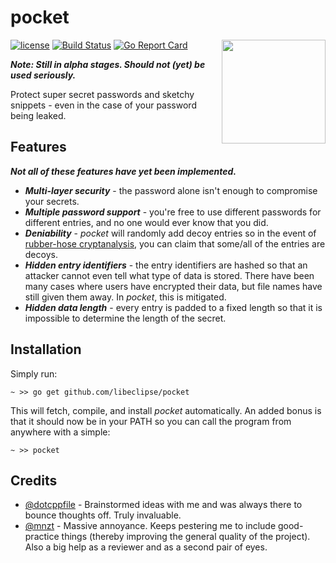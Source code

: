# pocket

<img align="right" src="https://cdn.rawgit.com/libeclipse/pocket/master/pocket.svg" height="166">

[![license](https://img.shields.io/github/license/libeclipse/pocket.svg)](https://raw.githubusercontent.com/libeclipse/pocket/master/LICENSE) [![Build Status](https://travis-ci.org/libeclipse/pocket.svg?branch=master)](https://travis-ci.org/libeclipse/pocket) [![Go Report Card](https://goreportcard.com/badge/github.com/libeclipse/pocket)](https://goreportcard.com/report/github.com/libeclipse/pocket)

***Note: Still in alpha stages. Should not (yet) be used seriously.***

Protect super secret passwords and sketchy snippets - even in the case of your password being leaked.

## Features

***Not all of these features have yet been implemented.***

* ***Multi-layer security*** - the password alone isn't enough to compromise your secrets.
* ***Multiple password support*** - you're free to use different passwords for different entries, and no one would ever know that you did.
* ***Deniability*** - *pocket* will randomly add decoy entries so in the event of [rubber-hose cryptanalysis](https://en.wikipedia.org/wiki/Rubber-hose_cryptanalysis), you can claim that some/all of the entries are decoys.
* ***Hidden entry identifiers*** - the entry identifiers are hashed so that an attacker cannot even tell what type of data is stored. There have been many cases where users have encrypted their data, but file names have still given them away. In *pocket*, this is mitigated.
* ***Hidden data length*** - every entry is padded to a fixed length so that it is impossible to determine the length of the secret.

## Installation

Simply run:

`~ >> go get github.com/libeclipse/pocket`

This will fetch, compile, and install *pocket* automatically. An added bonus is that it should now be in your PATH so you can call the program from anywhere with a simple:

`~ >> pocket`

## Credits

- [@dotcppfile](https://twitter.com/dotcppfile) - Brainstormed ideas with me and was always there to bounce thoughts off. Truly invaluable.
- [@mnzt](https://github.com/mnzt) - Massive annoyance. Keeps pestering me to include good-practice things (thereby improving the general quality of the project). Also a big help as a reviewer and as a second pair of eyes.
